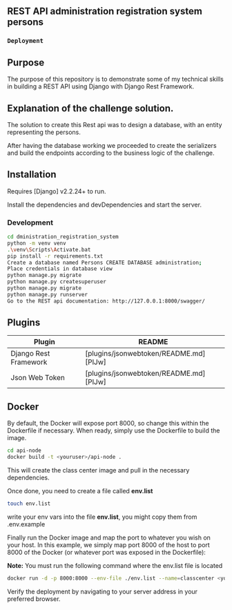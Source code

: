 
## REST API administration registration system persons

### `Deployment`

## Purpose
The purpose of this repository is to demonstrate some of my technical skills in building a REST API using Django with Django Rest Framework.

## Explanation of the challenge solution. 
The solution to create this Rest api was to design a database, with an entity representing the persons.  

After having the database working we proceeded to create the serializers and build the endpoints according to the business logic of the challenge. 


## Installation

Requires [Django] v2.2.24+ to run.

Install the dependencies and devDependencies and start the server.

### Development
```sh
cd dministration_registration_system
python -m venv venv
.\venv\Scripts\Activate.bat
pip install -r requirements.txt
Create a database named Persons CREATE DATABASE administration;
Place credentials in database view
python manage.py migrate
python manage.py createsuperuser
python manage.py migrate
python manage.py runserver
Go to the REST api documentation: http://127.0.0.1:8000/swagger/
```

## Plugins

| Plugin | README |
| ------ | ------ |
| Django Rest Framework | [plugins/jsonwebtoken/README.md][PlJw] |
| Json Web Token | [plugins/jsonwebtoken/README.md][PlJw] |



## Docker

By default, the Docker will expose port 8000, so change this within the
Dockerfile if necessary. When ready, simply use the Dockerfile to
build the image.

```sh
cd api-node
docker build -t <youruser>/api-node .
```

This will create the class center image and pull in the necessary dependencies.


Once done, you need to create a file called **env.list**

```sh
touch env.list
```

write your env vars into the file **env.list**, you might copy them from .env.example 

Finally run the Docker image and map the port to whatever you wish on
your host. In this example, we simply map port 8000 of the host to
port 8000 of the Docker (or whatever port was exposed in the Dockerfile):

**Note:** You must run the following command where the env.list file is located

```sh
docker run -d -p 8000:8000 --env-file ./env.list --name=classcenter <youruser>/api-node
```

Verify the deployment by navigating to your server address in
your preferred browser.
